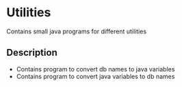 # Utilities
Contains small java programs for different utilities

## Description<br>
* Contains program to convert db names to java variables 
* Contains program to convert java variables to db names

